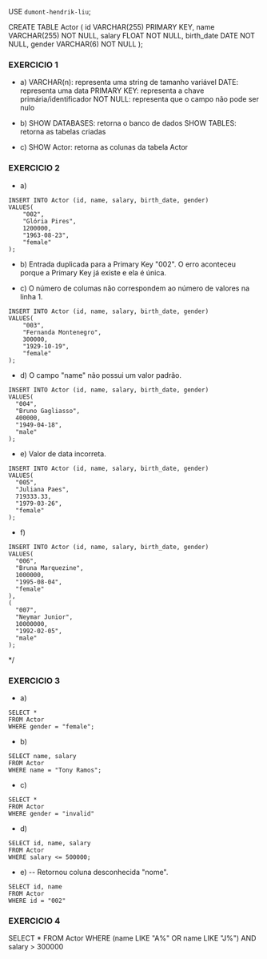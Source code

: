 USE `dumont-hendrik-liu`;

CREATE TABLE Actor (
	id 			VARCHAR(255) 	PRIMARY KEY,
    name 		VARCHAR(255) 	NOT NULL,
    salary 		FLOAT 			NOT NULL,
    birth_date 	DATE 			NOT NULL,
    gender 		VARCHAR(6) 		NOT NULL
);


### EXERCICIO 1
* a) 
VARCHAR(n): representa uma string de tamanho variável
DATE: representa uma data
PRIMARY KEY: representa a chave primária/identificador
NOT NULL: representa que o campo não pode ser nulo

* b) SHOW DATABASES: retorna o banco de dados 
SHOW TABLES: retorna as tabelas criadas

* c) SHOW Actor: retorna as colunas da tabela Actor


### EXERCICIO 2
* a)
```
INSERT INTO Actor (id, name, salary, birth_date, gender)
VALUES(
	"002",
    "Glória Pires",
    1200000,
    "1963-08-23",
    "female"
);
```

* b) Entrada duplicada para a Primary Key "002". O erro aconteceu porque a Primary Key já existe e ela é única. 

* c) O número de columas não correspondem ao número de valores na linha 1.
```
INSERT INTO Actor (id, name, salary, birth_date, gender)
VALUES(
	"003",
    "Fernanda Montenegro",
    300000,
    "1929-10-19",
    "female"
);
```

* d) O campo "name" não possui um valor padrão.
```
INSERT INTO Actor (id, name, salary, birth_date, gender)
VALUES(
  "004",
  "Bruno Gagliasso",
  400000,
  "1949-04-18", 
  "male"
);
```

* e) Valor de data incorreta.
```
INSERT INTO Actor (id, name, salary, birth_date, gender)
VALUES(
  "005", 
  "Juliana Paes",
  719333.33,
  "1979-03-26", 
  "female"
);
```

* f)
```
INSERT INTO Actor (id, name, salary, birth_date, gender)
VALUES(
  "006", 
  "Bruna Marquezine",
  1000000,
  "1995-08-04", 
  "female"
),
(
  "007", 
  "Neymar Junior",
  10000000,
  "1992-02-05", 
  "male"
);
```
*/


### EXERCICIO 3
* a)
```
SELECT * 
FROM Actor
WHERE gender = "female";
```

* b)
```
SELECT name, salary
FROM Actor
WHERE name = "Tony Ramos";
```

* c)
```
SELECT *
FROM Actor
WHERE gender = "invalid"
```

* d)
```
SELECT id, name, salary
FROM Actor
WHERE salary <= 500000;
```

* e) 
-- Retornou coluna desconhecida "nome".
```
SELECT id, name 
FROM Actor 
WHERE id = "002"
```

### EXERCICIO 4
SELECT * FROM Actor
WHERE (name LIKE "A%" OR name LIKE "J%") AND salary > 300000
